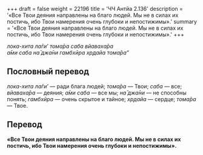 +++
draft = false
weight = 22196
title = 'ЧЧ Антйа 2.136'
description = '«Все Твои деяния направлены на благо людей. Мы не в силах их постичь, ибо Твои намерения очень глубоки и непостижимы».'
summary = '«Все Твои деяния направлены на благо людей. Мы не в силах их постичь, ибо Твои намерения очень глубоки и непостижимы».'
+++

_лока-хита ла̄ги’ тома̄ра саба вйаваха̄ра  
а̄ми саба на̄ джа̄ни гамбхӣра хр̣дайа тома̄ра”_

## Пословный перевод

_лока_\-_хита_ _ла̄ги’_ — ради блага людей; _тома̄ра_ — Твои; _саба_ — все; _вйаваха̄ра_ — деяния; _а̄ми_ _саба_ — все мы; _на̄_ _джа̄ни_ — не способны понять; _гамбхӣра_ — очень скрытое и тайное; _хр̣дайа_ — сердце; _тома̄ра_ — Твое.

## Перевод

**«Все Твои деяния направлены на благо людей. Мы не в силах их постичь, ибо Твои намерения очень глубоки и непостижимы».**
